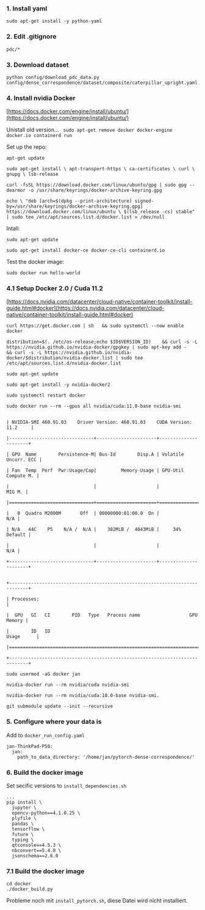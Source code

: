 ### 1. Install yaml
`sudo apt-get install -y python-yaml`
### 2. Edit .gitignore
`pdc/*`
### 3. Download dataset
`python config/download_pdc_data.py config/dense_correspondence/dataset/composite/caterpillar_upright.yaml`
### 4. Install nvidia Docker
[https://docs.docker.com/engine/install/ubuntu/](https://docs.docker.com/engine/install/ubuntu/)

Unistall old version...
` sudo apt-get remove docker docker-engine docker.io containerd run`

Set up the repo:

`apt-get update`

`sudo apt-get install \
apt-transport-https \
ca-certificates \
curl \
gnupg \
lsb-release`

`curl -fsSL https://download.docker.com/linux/ubuntu/gpg | sudo gpg --dearmor -o /usr/share/keyrings/docker-archive-keyring.gpg`

`echo \
"deb [arch=$(dpkg --print-architecture) signed-by=/usr/share/keyrings/docker-archive-keyring.gpg] https://download.docker.com/linux/ubuntu \
$(lsb_release -cs) stable" | sudo tee /etc/apt/sources.list.d/docker.list > /dev/null`

Intall:

`sudo apt-get update`

`sudo apt-get install docker-ce docker-ce-cli containerd.io`

Test the docker image:

`sudo docker run hello-world`

### 4.1 Setup Docker 2.0 / Cuda 11.2
[https://docs.nvidia.com/datacenter/cloud-native/container-toolkit/install-guide.html#docker](https://docs.nvidia.com/datacenter/cloud-native/container-toolkit/install-guide.html#docker)

`curl https://get.docker.com | sh   && sudo systemctl --now enable docker`

`distribution=$(. /etc/os-release;echo $ID$VERSION_ID)    && curl -s -L https://nvidia.github.io/nvidia-docker/gpgkey | sudo apt-key add -    && curl -s -L https://nvidia.github.io/nvidia-docker/$distribution/nvidia-docker.list | sudo tee /etc/apt/sources.list.d/nvidia-docker.list`

`sudo apt-get update`

`sudo apt-get install -y nvidia-docker2`

`sudo systemctl restart docker`

`sudo docker run --rm --gpus all nvidia/cuda:11.0-base nvidia-smi`

```+-----------------------------------------------------------------------------+

| NVIDIA-SMI 460.91.03    Driver Version: 460.91.03    CUDA Version: 11.2     |

|-------------------------------+----------------------+----------------------+

| GPU  Name        Persistence-M| Bus-Id        Disp.A | Volatile Uncorr. ECC |

| Fan  Temp  Perf  Pwr:Usage/Cap|         Memory-Usage | GPU-Util  Compute M. |

|                               |                      |               MIG M. |

|===============================+======================+======================|

|   0  Quadro M2000M       Off  | 00000000:01:00.0  On |                  N/A |

| N/A   44C    P5    N/A /  N/A |    382MiB /  4043MiB |     34%      Default |

|                               |                      |                  N/A |

+-------------------------------+----------------------+----------------------+

                                                                               
+-----------------------------------------------------------------------------+

| Processes:                                                                  |

|  GPU   GI   CI        PID   Type   Process name                  GPU Memory |

|        ID   ID                                                   Usage      |

|=============================================================================|

+-----------------------------------------------------------------------------+
```
`sudo usermod -aG docker jan` 

`nvidia-docker run --rm nvidia/cuda nvidia-smi`

`nvidia-docker run --rm nvidia/cuda:10.0-base nvidia-smi.`


`git submodule update --init --recursive`

### 5. Configure where your data is
Add to `docker_run_config.yaml`
```
jan-ThinkPad-P50:
  jan:
    path_to_data_directory: '/home/jan/pytorch-dense-correspondence/'
```
### 6. Build the docker image
Set secific versions to `install_dependencies.sh`
```
...
pip install \
  jupyter \
  opencv-python==4.1.0.25 \
  plyfile \
  pandas \
  tensorflow \
  future \
  typing \
  qtconsole==4.5.3 \
  nbconvert==5.4.0 \
  jsonschema==2.6.0
```
### 7.1 Build the docker image
```  
cd docker
./docker_build.py
```
Probleme noch mit `install_pytorch.sh`, diese Datei wird nicht installiert.